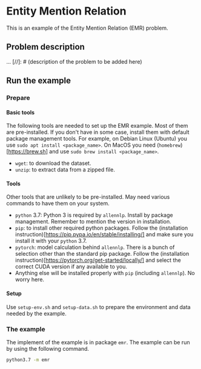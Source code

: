 # Entity Mention Relation

This is an example of the Entity Mention Relation (EMR) problem.

## Problem description

...
[//]: # (description of the problem to be added here)


## Run the example

### Prepare

#### Basic tools

The following tools are needed to set up the EMR example.
Most of them are pre-installed.
If you don't have in some case, install them with default package management tools.
For example, on Debian Linux (Ubuntu) you use `sudo apt install <package_name>`.
On MacOS you need (`homebrew`)[https://brew.sh] and use `sudo brew install <package_name>`.

* `wget`: to download the dataset.
* `unzip`: to extract data from a zipped file.

#### Tools

Other tools that are unlikely to be pre-installed. May need various commands to have them on your system.

* `python` 3.7: Python 3 is required by `allennlp`. Install by package management. Remember to mention the version in installation.
* `pip`: to install other required python packages. Follow the (installation instruction)[https://pip.pypa.io/en/stable/installing/] and make sure you install it with your `python` 3.7.
* `pytorch`: model calculation behind `allennlp`. There is a bunch of selection other than the standard pip package.
Follow the (installation instruction)[https://pytorch.org/get-started/locally/] and select the correct CUDA version if any available to you.
* Anything else will be installed properly with `pip` (including `allennlp`). No worry here.

#### Setup

Use `setup-env.sh` and `setup-data.sh` to prepare the environment and data needed by the example. 

### The example

The implement of the example is in package `emr`. The example can be run by using the following command.

```bash
python3.7 -m emr
```
